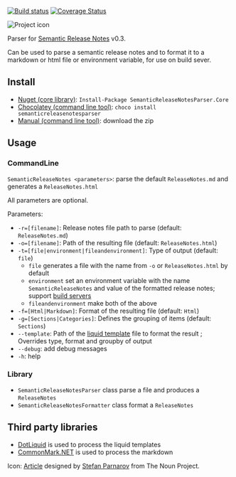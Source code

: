 [![Build status](https://ci.appveyor.com/api/projects/status/6h723a3g2e99r6on?svg=true)](https://ci.appveyor.com/project/laedit/semanticreleasenotesparser) [![Coverage Status](https://coveralls.io/repos/laedit/SemanticReleaseNotesParser/badge.svg?branch=master)](https://coveralls.io/r/laedit/SemanticReleaseNotesParser?branch=master)
 

![Project icon](icon.png)
 
Parser for [Semantic Release Notes](http://www.semanticreleasenotes.org/) v0.3.

Can be used to parse a semantic release notes and to format it to a markdown or html file or environment variable, for use on build sever.

## Install
 - [Nuget (core library)](https://www.nuget.org/packages/SemanticReleaseNotesParser.Core/): `Install-Package SemanticReleaseNotesParser.Core`
 - [Chocolatey (command line tool)](https://chocolatey.org/packages/semanticreleasenotesparser/): `choco install semanticreleasenotesparser`
 - [Manual (command line tool)](https://github.com/laedit/SemanticReleaseNotesParser/releases): download the zip

## Usage
### CommandLine
`SemanticReleaseNotes <parameters>`: parse the default `ReleaseNotes.md` and generates a `ReleaseNotes.html`

All parameters are optional.

Parameters:

 - `-r=[filename]`: Release notes file path to parse (default: `ReleaseNotes.md`)
 - `-o=[filename]`: Path of the resulting file (default: `ReleaseNotes.html`)
 - `-t=[file|environment|fileandenvironment]`: Type of output (default: `file`)
   - `file` generates a file with the name from `-o` or `ReleaseNotes.html` by default
   - `environment` set an environment variable with the name `SemanticReleaseNotes` and value of the formatted release notes; support [build servers](https://github.com/laedit/SemanticReleaseNotesParser/wiki/Build-Servers-Support)
   - `fileandenvironment` make both of the above
 - `-f=[Html|Markdown]`: Format of the resulting file (default: `Html`)
 - `-g=[Sections|Categories]`: Defines the grouping of items (default: `Sections`)
 - `--template`: Path of the [liquid template](https://github.com/laedit/SemanticReleaseNotesParser/wiki/Format-templating) file to format the result ; Overrides type, format and groupby of output
 - `--debug`: add debug messages
 - `-h`: help

### Library
- `SemanticReleaseNotesParser` class parse a file and produces a `ReleaseNotes`
- `SemanticReleaseNotesFormatter` class format a `ReleaseNotes`

## Third party libraries
 - [DotLiquid](https://github.com/dotliquid/dotliquid) is used to process the liquid templates
 - [CommonMark.NET](https://github.com/Knagis/CommonMark.NET) is used to process the markdown

Icon: [Article](http://thenounproject.com/term/article/16591/) designed by [Stefan Parnarov](http://thenounproject.com/sapi/) from The Noun Project.
